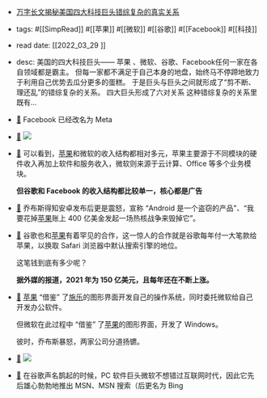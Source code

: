 - [万字长文揭秘美国四大科技巨头错综复杂的真实关系](https://xueqiu.com/1803026560/215206068)
- tags: #[[SimpRead]] #[[苹果]] #[[微软]] #[[谷歌]] #[[Facebook]] #[[科技]]
- read date: [[2022_03_29  ]]
- desc: 美国的四大科技巨头—— 苹果 、微软、谷歌、Facebook任何一家在各自领域都是霸主。 但每一家都不满足于自己本身的地盘，始终马不停蹄地致力于利用自己优势去瓜分更多的蛋糕。 于是巨头与巨头之间就形成了“剪不断、理还乱”的错综复杂的关系。 四大巨头形成了六对关系 这种错综复杂的关系里既有...
- [📌](<http://localhost:7026/pdf/万字长文揭秘美国四大科技巨头错综复杂的真实关系#id=1648554444050>)  Facebook 已经改名为 Meta
- [📌](<http://localhost:7026/pdf/万字长文揭秘美国四大科技巨头错综复杂的真实关系#id=1648554464451>)  ![](https://xqimg.imedao.com/17fbfd7456e5cde3fe28310d.jpg!800.jpg)
- [📌](<http://localhost:7026/pdf/万字长文揭秘美国四大科技巨头错综复杂的真实关系#id=1648554499013>)  可以看到，[苹果](https://xueqiu.com/S/AAPL?from=status_stock_match)和微软的收入结构都相对多元，苹果主要源于不同模块的硬件收入再加上软件和服务收入，微软则来源于云计算、Office 等多个业务模块。
  
  **但谷歌和 Facebook 的收入结构都比较单一，核心都是广告**
- [📌](<http://localhost:7026/pdf/万字长文揭秘美国四大科技巨头错综复杂的真实关系#id=1648554815566>)  乔布斯得知安卓发布后更是震怒，宣称 “Android 是一个盗窃的产品”、“我要花掉[苹果](https://xueqiu.com/S/AAPL?from=status_stock_match)账上 400 亿美金发起一场热核战争来毁掉它”。
- [📌](<http://localhost:7026/pdf/万字长文揭秘美国四大科技巨头错综复杂的真实关系#id=1648554905401>)  谷歌也和[苹果](https://xueqiu.com/S/AAPL?from=status_stock_match)有着罕见的合作，这一惊人的合作就是谷歌每年付一大笔款给苹果，以换取 Safari 浏览器中默认搜索引擎的地位。
  
  这笔钱到底有多少呢？
  
  **据外媒的报道，2021 年为 150 亿美元，且每年还在不断上涨。**
- [📌](<http://localhost:7026/pdf/万字长文揭秘美国四大科技巨头错综复杂的真实关系#id=1648554980918>)  [苹果](https://xueqiu.com/S/AAPL?from=status_stock_match) “借鉴” 了[施乐](https://xueqiu.com/S/XRX?from=status_stock_match)的图形界面开发自己的操作系统，同时委托微软给自己开发办公软件。
  
  但微软在此过程中 “借鉴” 了[苹果](https://xueqiu.com/S/AAPL?from=status_stock_match)的图形界面，开发了 Windows。
  
  彼时，乔布斯暴怒，两家公司分道扬镳。
- [📌](<http://localhost:7026/pdf/万字长文揭秘美国四大科技巨头错综复杂的真实关系#id=1648555021826>)  ![](https://xqimg.imedao.com/17fbfd747255b863fcdf7546.jpg!800.jpg)
- [📌](<http://localhost:7026/pdf/万字长文揭秘美国四大科技巨头错综复杂的真实关系#id=1648555186418>)  在谷歌声名鹊起的时候，PC 软件巨头微软不想错过互联网时代，因此它先后雄心勃勃地推出 MSN、MSN 搜索（后更名为 Bing